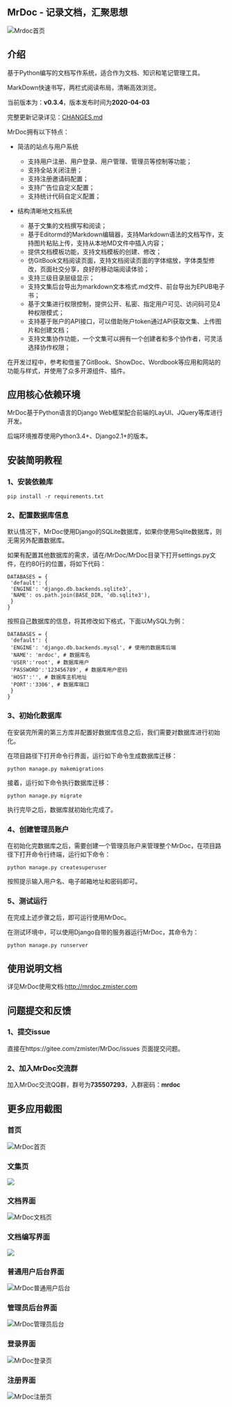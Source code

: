 ## MrDoc - 记录文档，汇聚思想

![Mrdoc首页](./docs/mrdoc_2019080101.gif)

## 介绍

基于Python编写的文档写作系统，适合作为文档、知识和笔记管理工具。

MarkDown快速书写，两栏式阅读布局，清晰高效浏览。

当前版本为：**v0.3.4**，版本发布时间为**2020-04-03**

完整更新记录详见：[CHANGES.md](./CHANGES.md)

MrDoc拥有以下特点：

- 简洁的站点与用户系统
    - 支持用户注册、用户登录、用户管理、管理员等控制等功能；
    - 支持全站关闭注册；
    - 支持注册邀请码配置；
    - 支持广告位自定义配置；
    - 支持统计代码自定义配置；
    
- 结构清晰地文档系统
    - 基于文集的文档撰写和阅读；
    - 基于Editormd的Markdown编辑器，支持Markdown语法的文档写作，支持图片粘贴上传，支持从本地MD文件中插入内容；
    - 提供文档模板功能，支持文档模板的创建、修改；
    - 仿GitBook文档阅读页面，支持文档阅读页面的字体缩放，字体类型修改，页面社交分享，良好的移动端阅读体验；
    - 支持三级目录层级显示；
    - 支持文集后台导出为markdown文本格式.md文件、前台导出为EPUB电子书；
    - 基于文集进行权限控制，提供公开、私密、指定用户可见、访问码可见4种权限模式；
    - 支持基于账户的API接口，可以借助账户token通过API获取文集、上传图片和创建文档；
    - 支持文集协作功能，一个文集可以拥有一个创建者和多个协作者，可灵活选择协作权限；

在开发过程中，参考和借鉴了GitBook、ShowDoc、Wordbook等应用和网站的功能与样式，并使用了众多开源组件、插件。

## 应用核心依赖环境

MrDoc基于Python语言的Django Web框架配合前端的LayUI、JQuery等库进行开发。

后端环境推荐使用Python3.4+、Django2.1+的版本。

## 安装简明教程

### 1、安装依赖库
```
pip install -r requirements.txt
```

### 2、配置数据库信息

默认情况下，MrDoc使用Django的SQLite数据库，如果你使用Sqlite数据库，则无需另外配置数据库。

如果有配置其他数据库的需求，请在/MrDoc/MrDoc目录下打开settings.py文件，在约80行的位置，将如下代码：
```
DATABASES = {
 'default': {
 'ENGINE': 'django.db.backends.sqlite3',
 'NAME': os.path.join(BASE_DIR, 'db.sqlite3'),
 }
}
```
按照自己数据库的信息，将其修改如下格式，下面以MySQL为例：
```
DATABASES = {
 'default': {
 'ENGINE': 'django.db.backends.mysql', # 使用的数据库后端
 'NAME': 'mrdoc', # 数据库名
 'USER':'root', # 数据库用户
 'PASSWORD':'123456789', # 数据库用户密码
 'HOST':'', # 数据库主机地址
 'PORT':'3306', # 数据库端口
 }
}
```
### 3、初始化数据库

在安装完所需的第三方库并配置好数据库信息之后，我们需要对数据库进行初始化。

在项目路径下打开命令行界面，运行如下命令生成数据库迁移：
```
python manage.py makemigrations
```
接着，运行如下命令执行数据库迁移：
```
python manage.py migrate
```
执行完毕之后，数据库就初始化完成了。

### 4、创建管理员账户
在初始化完数据库之后，需要创建一个管理员账户来管理整个MrDoc，在项目路径下打开命令行终端，运行如下命令：
```
python manage.py createsuperuser
```
按照提示输入用户名、电子邮箱地址和密码即可。
### 5、测试运行
在完成上述步骤之后，即可运行使用MrDoc。

在测试环境中，可以使用Django自带的服务器运行MrDoc，其命令为：
```
python manage.py runserver
```

## 使用说明文档

详见MrDoc使用文档:http://mrdoc.zmister.com


## 问题提交和反馈

### 1、提交issue

直接在https://gitee.com/zmister/MrDoc/issues 页面提交问题。

### 2、加入MrDoc交流群

加入MrDoc交流QQ群，群号为**735507293**，入群密码：**mrdoc**


## 更多应用截图

### 首页
![MrDoc首页](./docs/mrdoc_index.jpg)

### 文集页
![](./docs/mrdoc_project.jpg)

### 文档界面
![MrDoc文档页](./docs/mrdoc_doc.jpg)

### 文档编写界面
![](./docs/mrdoc_doc_write.jpg)

### 普通用户后台界面
![MrDoc普通用户后台](./docs/mrdoc_user.jpg)

### 管理员后台界面
![MrDoc管理员后台](./docs/mrdoc_admin.jpg)

### 登录界面
![MrDoc登录页](./docs/mrdoc_login.png)

### 注册界面
![MrDoc注册页](./docs/mrdoc_register.png)
